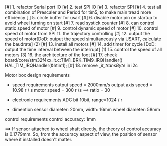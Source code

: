 [#] 1. refactor Serial port IO
[#] 2. test SPI IO
[#] 3. refactor SPI
[#] 4. test all combination of Prescaler and Period for tim5, to make main tread more efficiency
[ ] 5. circle buffer for usart
[#] 6. disable motor pin on startup to avoid wheel turning on start
[#] 7. read systick counter
[#] 8. can control static speed of motor
[#] 9. control dynamic speed of motor
[#] 10. control speed of motor from SPI
11. the trajectory controlling
[#] 12. output the speed of motor[DoD: output the speed simultaneously via USART, calculate the baudrate] (2)
[#] 13. install all motors
[#] 14. add timer for cycle [DoD: output the time interval between the interrupt] (1)
15. control the speed of all motors (3)
16. the architecture of the foot
[#] 17. check board/core/stm32f4xx_it.c:TIM1_BRK_TIM9_IRQHandler() HAL_TIM_IRQHandler(&htim1);
[#] 18. remove __it_transByte_ in i2c



Motor box design requirements


* speed requirements
output speed = 2000mm/s
output axis speed = 10.98 r / s
motor speed = 300 r /s
==> ratio = 30



* electronic requirements
ADC bit 10bit, range=1024 / r

* dimention
sensor diameter: 20mm, width: 16mm
wheel diameter: 58mm

control requirements
control accuracy: 1mm


==> If sensor attached to wheel shaft directly, the theory of control accuracy is 0.1779mm. So, from the accuracy aspect of view, the position of sensor where it installed doesn't matter.




